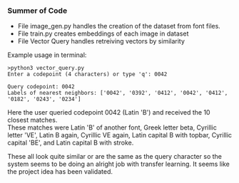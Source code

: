 ### Summer of Code

- File image_gen.py handles the creation of the dataset from font files.
- File train.py creates embeddings of each image in dataset
- File Vector Query handles retreiving vectors by similarity

Example usage in terminal:  

```
>python3 vector_query.py
Enter a codepoint (4 characters) or type 'q': 0042

Query codepoint: 0042
Labels of nearest neighbors: ['0042', '0392', '0412', '0042', '0412', '0182', '0243', '0234']

```

Here the user queried codepoint 0042 (Latin 'B') and received the 10 closest matches.  
These matches were Latin 'B' of another font, Greek letter beta, Cyrillic letter 'VE', Latin B again,
Cyrillic VE again, Latin capital B with topbar, Cyrillic capital 'BE',  and Latin capital B with stroke.  

These all look quite similar or are the same as the query character so the system seems to be doing 
an alright job with transfer learning. It seems like the project idea has been validated.
